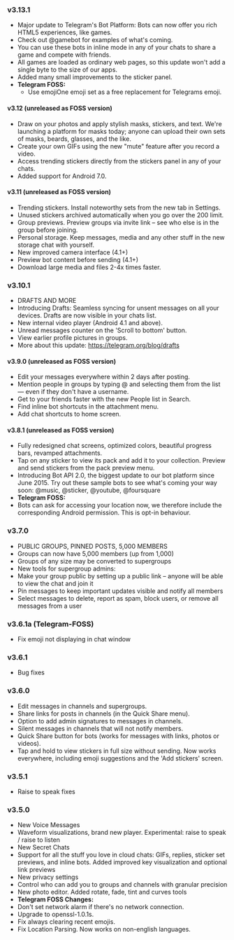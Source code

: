 ### v3.13.1
- Major update to Telegram's Bot Platform: Bots can now offer you rich HTML5 experiences, like games.
- Check out @gamebot for examples of what's coming.
- You can use these bots in inline mode in any of your chats to share a game and compete with friends.
- All games are loaded as ordinary web pages, so this update won't add a single byte to the size of our apps.
- Added many small improvements to the sticker panel.
- **Telegram FOSS:**
  - Use emojiOne emoji set as a free replacement for Telegrams emoji.

#### v3.12 (unreleased as FOSS version)
- Draw on your photos and apply stylish masks, stickers, and text. We're launching a platform for masks today; anyone can upload their own sets of masks, beards, glasses, and the like.
- Create your own GIFs using the new "mute" feature after you record a video.
- Access trending stickers directly from the stickers panel in any of your chats.
- Added support for Android 7.0.

#### v3.11 (unreleased as FOSS version)
- Trending stickers. Install noteworthy sets from the new tab in Settings.
- Unused stickers archived automatically when you go over the 200 limit.
- Group previews. Preview groups via invite link – see who else is in the group before joining.
- Personal storage. Keep messages, media and any other stuff in the new storage chat with yourself.
- New improved camera interface (4.1+)
- Preview bot content before sending (4.1+)
- Download large media and files 2-4x times faster.

### v3.10.1 
- DRAFTS AND MORE
- Introducing Drafts: Seamless syncing for unsent messages on all your devices. Drafts are now visible in your chats list.
- New internal video player (Android 4.1 and above).
- Unread messages counter on the 'Scroll to bottom' button.
- View earlier profile pictures in groups.
- More about this update: https://telegram.org/blog/drafts

#### v3.9.0 (unreleased as FOSS version)
- Edit your messages everywhere within 2 days after posting.
- Mention people in groups by typing @ and selecting them from the list — even if they don't have a username.
- Get to your friends faster with the new People list in Search.
- Find inline bot shortcuts in the attachment menu.
- Add chat shortcuts to home screen.

#### v3.8.1 (unreleased as FOSS version)
 - Fully redesigned chat screens, optimized colors, beautiful progress bars, revamped attachments.
 - Tap on any sticker to view its pack and add it to your collection. Preview and send stickers from the pack preview menu.
 - Introducing Bot API 2.0, the biggest update to our bot platform since June 2015. Try out these sample bots to see what's coming your way soon: @music, @sticker, @youtube, @foursquare
 - **Telegram FOSS:**
  - Bots can ask for accessing your location now, we therefore include the corresponding Android permission. This is opt-in behaviour.


### v3.7.0
 - PUBLIC GROUPS, PINNED POSTS, 5,000 MEMBERS
  - Groups can now have 5,000 members (up from 1,000)
  - Groups of any size may be converted to supergroups
 - New tools for supergroup admins:
  - Make your group public by setting up a public link – anyone will be able to view the chat and join it
  - Pin messages to keep important updates visible and notify all members
  - Select messages to delete, report as spam, block users, or remove all messages from a user

### v3.6.1a (Telegram-FOSS)
 - Fix emoji not displaying in chat window

### v3.6.1
 - Bug fixes

### v3.6.0
 - Edit messages in channels and supergroups.
 - Share links for posts in channels (in the Quick Share menu).
 - Option to add admin signatures to messages in channels.
 - Silent messages in channels that will not notify members.
 - Quick Share button for bots (works for messages with links, photos or videos).
 - Tap and hold to view stickers in full size without sending. Now works everywhere, including emoji suggestions and the 'Add stickers' screen.

### v3.5.1
 - Raise to speak fixes

### v3.5.0
 - New Voice Messages
  - Waveform visualizations, brand new player. Experimental: raise to speak / raise to listen
 - New Secret Chats
  - Support for all the stuff you love in cloud chats: GIFs, replies, sticker set previews, and inline bots. Added improved key visualization and optional link previews
 - New privacy settings
  - Control who can add you to groups and channels with granular precision
 - New photo editor. Added rotate, fade, tint and curves tools
 - **Telegram FOSS Changes:**
  - Don't set network alarm if there's no network connection.
  - Upgrade to openssl-1.0.1s.
  - Fix always clearing recent emojis.
  - Fix Location Parsing. Now works on non-english languages.
